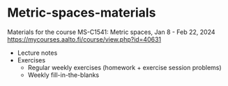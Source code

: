 # Metric-spaces-materials
Materials for the course MS-C1541: Metric spaces, Jan 8 - Feb 22, 2024
<https://mycourses.aalto.fi/course/view.php?id=40631>

 * Lecture notes
 * Exercises
   * Regular weekly exercises (homework + exercise session problems)
   * Weekly fill-in-the-blanks
